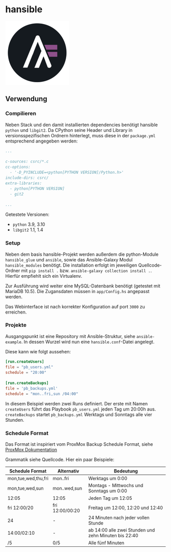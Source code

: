 # hansible

![hansible](static/logo.png "hansible")

## Verwendung

### Compilieren

Neben Stack und den damit installierten dependencies benötigt hansible `python` und `libgit2`.
Da CPython seine Header und Library in versionsspezifischen Ordnern hinterlegt, muss diese in der `package.yml` entsprechend angegeben werden:

```yml
...

c-sources: csrc/*.c
cc-options:
  - '-D_PYINCLUDE=<python[PYTHON VERSION]/Python.h>'
include-dirs: csrc/
extra-libraries:
  - python[PYTHON VERSION]
  - git2

...
```

Getestete Versionen:

* `python` 3.9, 3.10
* `libgit2` 1.1, 1.4

### Setup

Neben dem basis hansible-Projekt werden außerdem die python-Module `hansible_glue` und `ansible`,
sowie das Ansible-Galaxy Modul `hansible_modules` benötigt.
Die installation erfolgt im jeweiligen Quellcode-Ordner mit `pip install .` bzw. `ansible-galaxy collection install .`.
Hierfür empfiehlt sich ein Virtualenv.

Zur Ausführung wird weiter eine MySQL-Datenbank benötigt (getestet mit MariaDB 10.5).
Die Zugansdaten müssen in `app/Config.hs` angepasst werden.

Das Webinterface ist nach korrekter Konfiguration auf port `3000` zu erreichen.

### Projekte

Ausgangspunkt ist eine Repository mit Ansible-Struktur, siehe `ansible-example`.
In dessen Wurzel wird nun eine `hansible.conf`-Datei angelegt.

Diese kann wie folgt aussehen:

```toml
[run.createUsers]
file = "pb_users.yml"
schedule = "20:00"

[run.createBackups]
file = 'pb_backups.yml'
schedule = "mon..fri,sun /04:00"
```

In diesem Beispiel werden zwei Runs definiert.
Der erste mit Namen `createUsers` führt das Playbook `pb_users.yml` jeden Tag um 20:00h aus.
`createBackups` startet `pb_backups.yml` Werktags und Sonntags alle vier Stunden.

### Schedule Format

Das Format ist inspiriert vom ProxMox Backup Schedule Format, siehe [ProxMox Dokumentation](https://pve.proxmox.com/pve-docs/pve-admin-guide.html#chapter_calendar_events)

Grammatik siehe Quellcode. Hier ein paar Beispiele:

| Schedule Format     | Alternativ      | Bedeutung |
| --------            | --------        | -------- |
| mon,tue,wed,thu,fri | mon..fri        | Werktags um 0:00 |
| mon,tue,wed,sun     | mon..wed,sun    | Montags - Mittwochs und Sonntags um 0:00 |
| 12:05               | 12:05           | Jeden Tag um 12:05 |
| fri 12:00/20        | fri 12:00/00:20 | Freitag um 12:00, 12:20 und 12:40 |
| 24                  | -               | 24 Minuten nach jeder vollen Stunde |
| 14:00/02:10         | -               | ab 14:00 alle zwei Stunden und zehn Minuten bis 22:40 |
| /5                  | 0/5             | Alle fünf Minuten |
